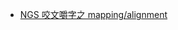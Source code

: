 * [NGS 咬文嚼字之 mapping/alignment](https://mp.weixin.qq.com/s?src=11&timestamp=1567572933&ver=1831&signature=TWXvKg04yn6J7fIq8a2TqwSaRCAascVwd5B19FBg36moDnCTHEIrhA4QvzS0i-cs435lgbsPAgRX7-BDfksEszYLVVuj1o5jUKqv7yVZHwxHDi4QcTBcxfeHHixtPp6h&new=1)